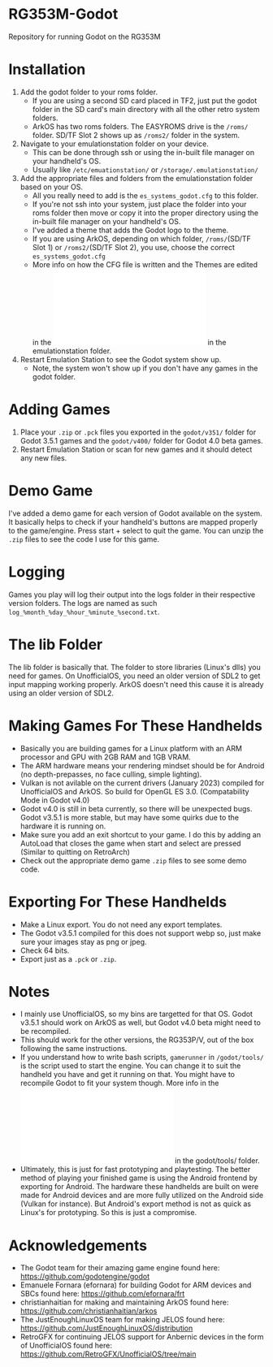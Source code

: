 # RG353M-Godot
Repository for running Godot on the RG353M

# Installation
1. Add the godot folder to your roms folder.
    - If you are using a second SD card placed in TF2, just put the godot folder in the SD card's main directory with all the other retro system folders.
    - ArkOS has two roms folders. The EASYROMS drive is the `/roms/` folder. SD/TF Slot 2 shows up as `/roms2/` folder in the system.
2. Navigate to your emulationstation folder on your device.
    - This can be done through ssh or using the in-built file manager on your handheld's OS.
    - Usually like `/etc/emuationstation/` or `/storage/.emulationstation/`
3. Add the appropriate files and folders from the emulationstation folder based on your OS.
    - All you really need to add is the `es_systems_godot.cfg` to this folder.
    - If you're not ssh into your system, just place the folder into your roms folder then move or copy it into the proper directory using the in-built file manager on your handheld's OS.
    - I've added a theme that adds the Godot logo to the theme.
    - If you are using ArkOS, depending on which folder, `/roms/`(SD/TF Slot 1) or `/roms2/`(SD/TF Slot 2), you use, choose the correct `es_systems_godot.cfg`
    - More info on how the CFG file is written and the Themes are edited in the ![README](/emulationstation/README.md) in the emulationstation folder.
4. Restart Emulation Station to see the Godot system show up.
    - Note, the system won't show up if you don't have any games in the godot folder.

# Adding Games
1. Place your `.zip` or `.pck` files you exported in the `godot/v351/` folder for Godot 3.5.1 games and the `godot/v400/` folder for Godot 4.0 beta games.
2. Restart Emulation Station or scan for new games and it should detect any new files.

# Demo Game
I've added a demo game for each version of Godot available on the system. It basically helps to check if your handheld's buttons are mapped properly to the game/engine. Press start + select to quit the game. You can unzip the `.zip` files to see the code I use for this game.

# Logging
Games you play will log their output into the logs folder in their respective version folders. The logs are named as such `log_%month_%day_%hour_%minute_%second.txt`.

# The lib Folder
The lib folder is basically that. The folder to store libraries (Linux's dlls) you need for games. On UnofficialOS, you need an older version of SDL2 to get input mapping working properly. ArkOS doesn't need this cause it is already using an older version of SDL2.

# Making Games For These Handhelds
  - Basically you are building games for a Linux platform with an ARM processor and GPU with 2GB RAM and 1GB VRAM.
  - The ARM hardware means your rendering mindset should be for Android (no depth-prepasses, no face culling, simple lighting).
  - Vulkan is not avilable on the current drivers (January 2023) compiled for UnofficialOS and ArkOS. So build for OpenGL ES 3.0. (Compatability Mode in Godot v4.0)
  - Godot v4.0 is still in beta currently, so there will be unexpected bugs. Godot v3.5.1 is more stable, but may have some quirks due to the hardware it is running on.
  - Make sure you add an exit shortcut to your game. I do this by adding an AutoLoad that closes the game when start and select are pressed (Similar to quitting on RetroArch)
  - Check out the appropriate demo game `.zip` files to see some demo code.

# Exporting For These Handhelds
  - Make a Linux export. You do not need any export templates.
  - The Godot v3.5.1 compiled for this does not support webp so, just make sure your images stay as png or jpeg.
  - Check 64 bits.
  - Export just as a `.pck` or `.zip`.

# Notes
  - I mainly use UnofficialOS, so my bins are targetted for that OS. Godot v3.5.1 should work on ArkOS as well, but Godot v4.0 beta might need to be recompiled.
  - This should work for the other versions, the RG353P/V, out of the box following the same instructions.
  - If you understand how to write bash scripts, `gamerunner` in `/godot/tools/` is the script used to start the engine. You can change it to suit the handheld you have and get it running on that. You might have to recompile Godot to fit your system though. More info in the ![README](/godot/tools/README.md) in the godot/tools/ folder.
  - Ultimately, this is just for fast prototyping and playtesting. The better method of playing your finished game is using the Android frontend by exporting for Android. The hardware these handhelds are built on were made for Android devices and are more fully utilized on the Android side (Vulkan for instance). But Android's export method is not as quick as Linux's for prototyping. So this is just a compromise.
  
# Acknowledgements
  - The Godot team for their amazing game engine found here: https://github.com/godotengine/godot
  - Emanuele Fornara (efornara) for building Godot for ARM devices and SBCs found here: https://github.com/efornara/frt
  - christianhaitian for making and maintaining ArkOS found here: https://github.com/christianhaitian/arkos
  - The JustEnoughLinuxOS team for making JELOS found here: https://github.com/JustEnoughLinuxOS/distribution
  - RetroGFX for continuing JELOS support for Anbernic devices in the form of UnofficialOS found here: https://github.com/RetroGFX/UnofficialOS/tree/main
  
